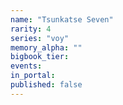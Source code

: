 ```yaml
---
name: "Tsunkatse Seven"
rarity: 4
series: "voy"
memory_alpha: ""
bigbook_tier:
events:
in_portal:
published: false
---
```

